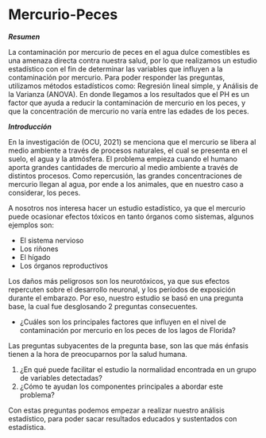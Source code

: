 # Mercurio-Peces

***Resumen***

La contaminación por mercurio de peces en el agua dulce comestibles es una amenaza directa contra nuestra salud, por lo que realizamos un estudio estadístico con el fin de determinar las variables que influyen a la contaminación por mercurio. Para poder responder las preguntas, utilizamos métodos estadísticos como: Regresión lineal simple, y Análisis de la Varianza (ANOVA). En donde llegamos a los resultados que el PH es un factor que ayuda a reducir la contaminación de mercurio en los peces, y que la concentración de mercurio no varía entre las edades de los peces.

***Introducción***

En la investigación de (OCU, 2021) se menciona que el mercurio se libera al medio ambiente a través de procesos naturales, el cual se presenta en el suelo, el agua y la atmósfera. El problema empieza cuando el humano aporta grandes cantidades de mercurio al medio ambiente a través de distintos procesos. Como repercusión, las grandes concentraciones de mercurio llegan al agua, por ende a los animales, que en nuestro caso a considerar, los peces.

A nosotros nos interesa hacer un estudio estadístico, ya que el mercurio puede ocasionar efectos tóxicos en tanto órganos como sistemas, algunos ejemplos son:

* El sistema nervioso
* Los riñones 
* El hígado
* Los órganos reproductivos

Los daños más peligrosos son los neurotóxicos, ya que sus efectos repercuten sobre el desarrollo neuronal, y los períodos de exposición durante el embarazo. Por eso, nuestro estudio se basó en una pregunta base, la cual fue desglosando 2 preguntas consecuentes.

- ¿Cuáles son los principales factores que influyen en el nivel de contaminación por mercurio en los peces de los lagos de Florida? 

Las preguntas subyacentes de la pregunta base, son las que más énfasis tienen a la hora de preocuparnos por la salud humana.

1. ¿En qué puede facilitar el estudio la normalidad encontrada en un grupo de variables detectadas?
2. ¿Cómo te ayudan los componentes principales a abordar este problema?

Con estas preguntas podemos empezar a realizar nuestro análisis estadístico, para poder sacar resultados educados y sustentados con estadística.
